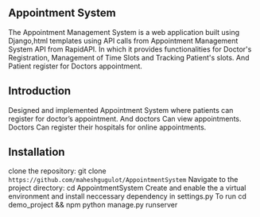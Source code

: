 ## Appointment System
The Appointment Management System is a web application built using Django,html templates using API calls from Appointment Management System API from RapidAPI.
In which it provides functionalities for Doctor's Registration, Management of Time Slots and Tracking Patient's slots. And Patient register for Doctors appointment.


## Introduction
Designed and implemented Appointment System where patients can register for doctor’s appointment. And doctors Can view appointments.
Doctors Can register their hospitals for online appointments.

## Installation
clone the repository: git clone `https://github.com/maheshgugulot/AppointmentSystem`
Navigate to the project directory: cd AppointmentSystem
Create and enable the a virtual environment and install neccessary dependency in settings.py
To run cd demo_project && npm python manage.py runserver
